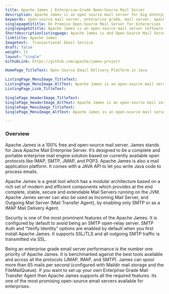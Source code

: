 ```yaml
---
title: Apache James | Enterprise-Grade Open-Source Mail Server
description: Apache James is an open source mail server for big enterprises. It’s a free email software and a 100% pure Java SMTP, IMAP, JMAP, and POP3 Mail server.
keywords: open-source mail server, enterprise grade, mail server, apache james, incoming mail server, outgoing mail server, pop3 mail server, imap server, mail server software, smtp server
singlepageh1title: On Premise Open-Source Mail Server for Enterprises
singlepageh2title: Apache James is an open-source mail server software for big enterprises. It's a free mail server with the following supported protocols IMAP, SMTP, JMAP, POP3.
Shortdescriptionlistingpage: Apache James is and Open-Source Mail Server. It’s a simple and easy setup free SMTP server for big enterprises.
linktitle: Apache James
Imagetext:  Transactional Email Service
draft: false
weight: 12
layout: "single"
GithubLink: https://github.com/apache/james-project

HomePage_TitleText: Open Source Email Delivery Platform in Java

ListingPage_MenuImage_TitleText: 
ListingPage_MenuImage_AltText: Apache James is an open-source mail server for enterprises.
ListingPage_Link_TitleText: 

SinglePage_HeaderImage_TitleText: 
SinglePage_HeaderImage_AltText: Apache James is an open-source mail server for enterprises.
SinglePage_MenuImage_TitleText: 
SinglePage_MenuImage_AltText: Apache James is an open-source mail server for enterprises.

---
```

### **Overview**

Apache James is a 100% free and open-source mail server. James stands for Java Apache Mail Enterprise Server. It’s designed to be a complete and portable enterprise mail engine solution based on currently available open protocols like IMAP, SMTP, JMAP, and POP3. Apache James is also a mail application platform. It comes with a JAVA API to let you write Java code to process emails.

Apache James is a great tool which has a modular architecture based on a rich set of modern and efficient components which provides at the end complete, stable, secure and extendable Mail Servers running on the JVM. Apache James server can also be used as Incoming Mail Server, and Outgoing Mail Server (Mail Transfer Agent), by enabling only SMTP or as a IMAP Mail Delivery Agent.

Security is one of the most prominent features of the Apache James. It is configured by default to avoid being an SMTP open-relay server. SMTP Auth and “Verify Identity” options are enabled by default when you first install Apache James. It supports SSL/TLS and all outgoing SMTP traffic is transmitted via SSL.

Being an enterprise grade email server performance is the number one priority of Apache James. It is benchmarked against the best tools available and across all the protocols (JMAP, IMAP, and SMTP). James can spool more than 65 mails per second (configured with Maildir mail storage and the FileMailQueue).
If you want to set up your own Enterprise Grade Mail Transfer Agent then Apache James supports all the required features. Its one of the most promising open-source email servers available for enterprises.
